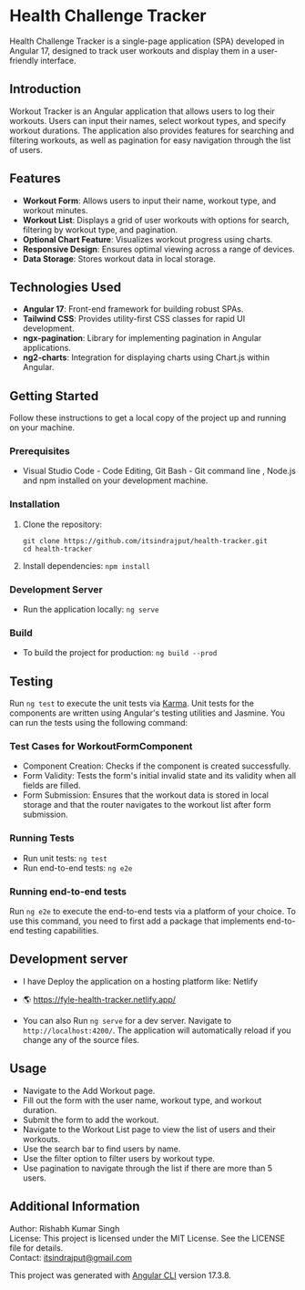 # Health Challenge Tracker

Health Challenge Tracker is a single-page application (SPA) developed in Angular 17, designed to track user workouts and display them in a user-friendly interface.

## Introduction

Workout Tracker is an Angular application that allows users to log their workouts. Users can input their names, select workout types, and specify workout durations. The application also provides features for searching and filtering workouts, as well as pagination for easy navigation through the list of users.

## Features

- **Workout Form**: Allows users to input their name, workout type, and workout minutes.
- **Workout List**: Displays a grid of user workouts with options for search, filtering by workout type, and pagination.
- **Optional Chart Feature**: Visualizes workout progress using charts.
- **Responsive Design**: Ensures optimal viewing across a range of devices.
- **Data Storage**: Stores workout data in local storage.

## Technologies Used

- **Angular 17**: Front-end framework for building robust SPAs.
- **Tailwind CSS**: Provides utility-first CSS classes for rapid UI development.
- **ngx-pagination**: Library for implementing pagination in Angular applications.
- **ng2-charts**: Integration for displaying charts using Chart.js within Angular.

## Getting Started

Follow these instructions to get a local copy of the project up and running on your machine.

### Prerequisites

- Visual Studio Code - Code Editing, Git Bash - Git command line , Node.js and npm installed on your development machine.

### Installation

1. Clone the repository:

   ```
   git clone https://github.com/itsindrajput/health-tracker.git
   cd health-tracker
   ```

2. Install dependencies:
   `npm install`

### Development Server

- Run the application locally:
  `ng serve`

### Build

- To build the project for production:
  `ng build --prod
`

## Testing

Run `ng test` to execute the unit tests via [Karma](https://karma-runner.github.io).
Unit tests for the components are written using Angular's testing utilities and Jasmine. You can run the tests using the following command:

### Test Cases for WorkoutFormComponent

- Component Creation: Checks if the component is created successfully.
- Form Validity: Tests the form's initial invalid state and its validity when all fields are filled.
- Form Submission: Ensures that the workout data is stored in local storage and that the router navigates to the workout list after form submission.

### Running Tests

- Run unit tests:
  `ng test`
- Run end-to-end tests:
  `ng e2e`

### Running end-to-end tests

Run `ng e2e` to execute the end-to-end tests via a platform of your choice. To use this command, you need to first add a package that implements end-to-end testing capabilities.

## Development server

- I have Deploy the application on a hosting platform like: Netlify
- 🌎 https://fyle-health-tracker.netlify.app/

- You can also Run `ng serve` for a dev server. Navigate to `http://localhost:4200/`. The application will automatically reload if you change any of the source files.

## Usage

- Navigate to the Add Workout page.
- Fill out the form with the user name, workout type, and workout duration.
- Submit the form to add the workout.
- Navigate to the Workout List page to view the list of users and their workouts.
- Use the search bar to find users by name.
- Use the filter option to filter users by workout type.
- Use pagination to navigate through the list if there are more than 5 users.

## Additional Information

Author: Rishabh Kumar Singh <br />
License: This project is licensed under the MIT License. See the LICENSE file for details.<br />
Contact: itsindrajput@gmail.com

This project was generated with [Angular CLI](https://github.com/angular/angular-cli) version 17.3.8.
